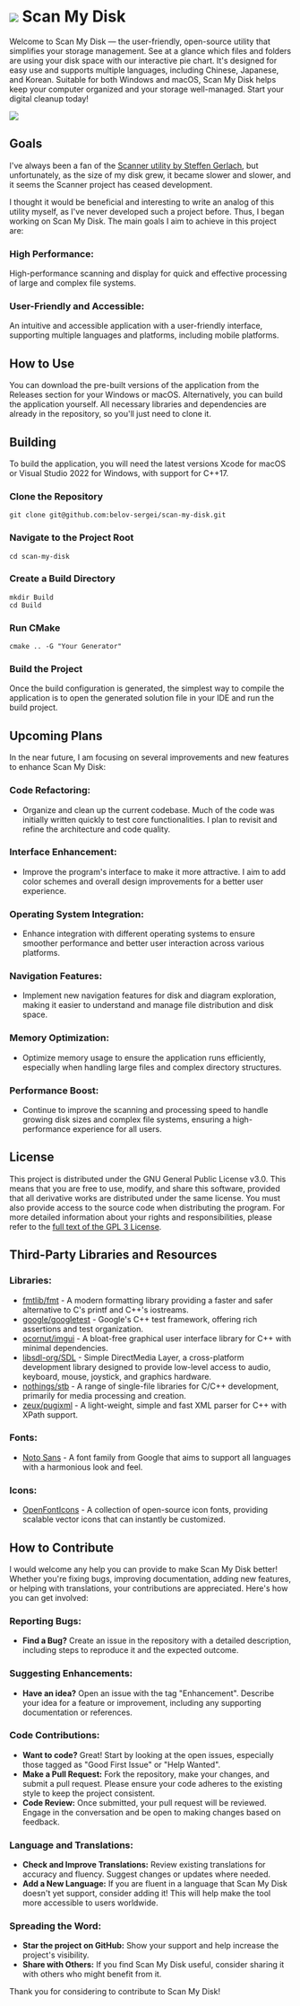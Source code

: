 # ![](./Documentation/Icon.png) Scan My Disk

Welcome to Scan My Disk — the user-friendly, open-source utility that simplifies your storage management. See at a glance which files and folders are using your disk space with our interactive pie chart. It's designed for easy use and supports multiple languages, including Chinese, Japanese, and Korean. Suitable for both Windows and macOS, Scan My Disk helps keep your computer organized and your storage well-managed.  Start your digital cleanup today!

![](./Documentation/Preview.png)

## Goals
I've always been a fan of the [Scanner utility by Steffen Gerlach](http://steffengerlach.de/freeware/index.html), but unfortunately, as the size of my disk grew, it became slower and slower, and it seems the Scanner project has ceased development.

I thought it would be beneficial and interesting to write an analog of this utility myself, as I've never developed such a project before. Thus, I began working on Scan My Disk. The main goals I aim to achieve in this project are:

### High Performance:
High-performance scanning and display for quick and effective processing of large and complex file systems.

### User-Friendly and Accessible:
An intuitive and accessible application with a user-friendly interface, supporting multiple languages and platforms, including mobile platforms.

## How to Use
You can download the pre-built versions of the application from the Releases section for your Windows or macOS. Alternatively, you can build the application yourself. All necessary libraries and dependencies are already in the repository, so you'll just need to clone it.

## Building
To build the application, you will need the latest versions Xcode for macOS or Visual Studio 2022 for Windows, with support for C++17.

### Clone the Repository
```
git clone git@github.com:belov-sergei/scan-my-disk.git
```

### Navigate to the Project Root
```
cd scan-my-disk
```

### Create a Build Directory
```
mkdir Build
cd Build
```

### Run CMake
```
cmake .. -G "Your Generator"
```

### Build the Project
Once the build configuration is generated, the simplest way to compile the application is to open the generated solution file in your IDE and run the build project.

## Upcoming Plans

In the near future, I am focusing on several improvements and new features to enhance Scan My Disk:

### Code Refactoring:
- Organize and clean up the current codebase. Much of the code was initially written quickly to test core functionalities. I plan to revisit and refine the architecture and code quality.

### Interface Enhancement:
- Improve the program's interface to make it more attractive. I aim to add color schemes and overall design improvements for a better user experience.

### Operating System Integration:
- Enhance integration with different operating systems to ensure smoother performance and better user interaction across various platforms.

### Navigation Features:
- Implement new navigation features for disk and diagram exploration, making it easier to understand and manage file distribution and disk space.

### Memory Optimization:
- Optimize memory usage to ensure the application runs efficiently, especially when handling large files and complex directory structures.

### Performance Boost:
- Continue to improve the scanning and processing speed to handle growing disk sizes and complex file systems, ensuring a high-performance experience for all users.

## License

This project is distributed under the GNU General Public License v3.0. This means that you are free to use, modify, and share this software, provided that all derivative works are distributed under the same license. You must also provide access to the source code when distributing the program. For more detailed information about your rights and responsibilities, please refer to the [full text of the GPL 3 License](https://www.gnu.org/licenses/gpl-3.0.html).

## Third-Party Libraries and Resources

### Libraries:
  - [fmtlib/fmt](https://github.com/fmtlib/fmt) - A modern formatting library providing a faster and safer alternative to C's printf and C++'s iostreams.
  - [google/googletest](https://github.com/google/googletest) - Google's C++ test framework, offering rich assertions and test organization.
  - [ocornut/imgui](https://github.com/ocornut/imgui) - A bloat-free graphical user interface library for C++ with minimal dependencies.
  - [libsdl-org/SDL](https://github.com/libsdl-org/SDL) - Simple DirectMedia Layer, a cross-platform development library designed to provide low-level access to audio, keyboard, mouse, joystick, and graphics hardware.
  - [nothings/stb](https://github.com/nothings/stb) - A range of single-file libraries for C/C++ development, primarily for media processing and creation.
  - [zeux/pugixml](https://github.com/zeux/pugixml) - A light-weight, simple and fast XML parser for C++ with XPath support.

### Fonts:
  - [Noto Sans](https://fonts.google.com/noto/specimen/Noto+Sans) - A font family from Google that aims to support all languages with a harmonious look and feel.

### Icons:
  - [OpenFontIcons](https://github.com/traverseda/OpenFontIcons) - A collection of open-source icon fonts, providing scalable vector icons that can instantly be customized.

## How to Contribute

I would welcome any help you can provide to make Scan My Disk better! Whether you're fixing bugs, improving documentation, adding new features, or helping with translations, your contributions are appreciated. Here's how you can get involved:

### Reporting Bugs:
- **Find a Bug?** Create an issue in the repository with a detailed description, including steps to reproduce it and the expected outcome.

### Suggesting Enhancements:
- **Have an idea?** Open an issue with the tag "Enhancement". Describe your idea for a feature or improvement, including any supporting documentation or references.

### Code Contributions:
- **Want to code?** Great! Start by looking at the open issues, especially those tagged as "Good First Issue" or "Help Wanted".
- **Make a Pull Request:** Fork the repository, make your changes, and submit a pull request. Please ensure your code adheres to the existing style to keep the project consistent.
- **Code Review:** Once submitted, your pull request will be reviewed. Engage in the conversation and be open to making changes based on feedback.

### Language and Translations:
- **Check and Improve Translations:** Review existing translations for accuracy and fluency. Suggest changes or updates where needed.
- **Add a New Language:** If you are fluent in a language that Scan My Disk doesn't yet support, consider adding it! This will help make the tool more accessible to users worldwide.

### Spreading the Word:
- **Star the project on GitHub:** Show your support and help increase the project's visibility.
- **Share with Others:** If you find Scan My Disk useful, consider sharing it with others who might benefit from it.

Thank you for considering to contribute to Scan My Disk!